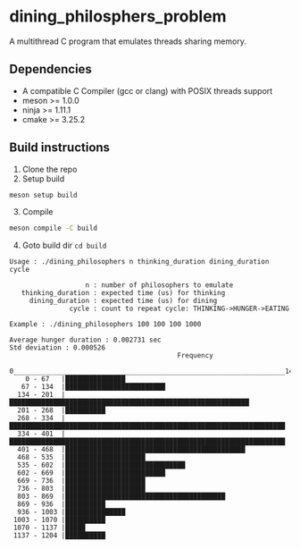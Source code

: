 # dining_philosphers_problem
A multithread C program that emulates threads sharing memory. 

## Dependencies
* A compatible C Compiler (gcc or clang) with POSIX threads support
* meson >= 1.0.0
* ninja >= 1.11.1
* cmake >= 3.25.2

## Build instructions

1. Clone the repo
2. Setup build 

```sh
meson setup build
```

3. Compile

```sh
meson compile -C build
```

4. Goto build dir `cd build`

```
Usage : ./dining_philosophers n thinking_duration dining_duration cycle

                   n : number of philosophers to emulate
   thinking_duration : expected time (us) for thinking
     dining_duration : expected time (us) for dining
               cycle : count to repeat cycle: THINKING->HUNGER->EATING

Example : ./dining_philosophers 100 100 100 1000

Average hunger duration : 0.002731 sec
Std deviation : 0.000526
                                          Frequency
             0____________________________________________________________________14
    0 - 67   |███████████████
   67 - 134  |█████████████████████████
  134 - 201  |████████████████████████████████████████████████████████████
  201 - 268  |██████████
  268 - 334  |█████████████████████████████████████████████████████████████████████
  334 - 401  |█████████████████████████████████████████████████████████████████████
  401 - 468  |█████████████████████████████████████████████
  468 - 535  |████████████████████
  535 - 602  |██████████████████████████████
  602 - 669  |█████████████████████████
  669 - 736  |████████████████████
  736 - 803  |████████████████████
  803 - 869  |████████████████████████████████████████
  869 - 936  |██████████
  936 - 1003 |███████████████
 1003 - 1070 |██████████
 1070 - 1137 |█████
 1137 - 1204 |██████████

```
